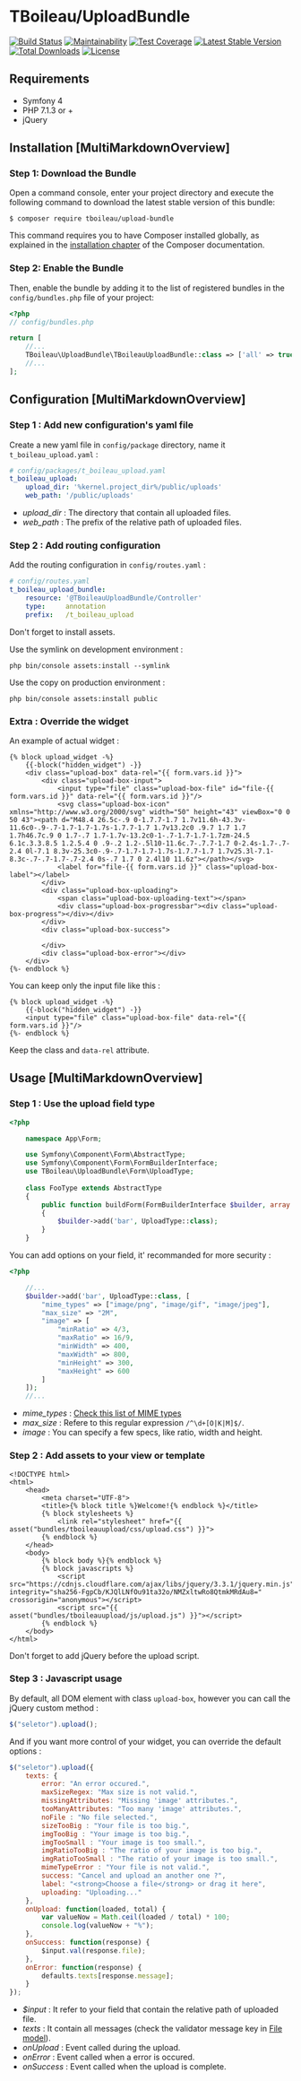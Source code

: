 # TBoileau/UploadBundle

[![Build Status](https://travis-ci.org/TBoileau/UploadBundle.svg?branch=master)](https://travis-ci.org/TBoileau/UploadBundle) 
[![Maintainability](https://api.codeclimate.com/v1/badges/c62bafc0d9ce028e5798/maintainability)](https://codeclimate.com/github/TBoileau/UploadBundle/maintainability)
[![Test Coverage](https://api.codeclimate.com/v1/badges/c62bafc0d9ce028e5798/test_coverage)](https://codeclimate.com/github/TBoileau/UploadBundle/test_coverage)
[![Latest Stable Version](https://poser.pugx.org/tboileau/upload-bundle/v/stable)](https://packagist.org/packages/tboileau/upload-bundle)
[![Total Downloads](https://poser.pugx.org/tboileau/upload-bundle/downloads)](https://packagist.org/packages/tboileau/upload-bundle)
[![License](https://poser.pugx.org/tboileau/upload-bundle/license)](https://packagist.org/packages/tboileau/upload-bundle)

## Requirements 

* Symfony 4
* PHP 7.1.3 or +
* jQuery

## Installation [MultiMarkdownOverview] ##

### Step 1: Download the Bundle

Open a command console, enter your project directory and execute the
following command to download the latest stable version of this bundle:

```console
$ composer require tboileau/upload-bundle
```

This command requires you to have Composer installed globally, as explained
in the [installation chapter](https://getcomposer.org/doc/00-intro.md)
of the Composer documentation.

### Step 2: Enable the Bundle

Then, enable the bundle by adding it to the list of registered bundles
in the `config/bundles.php` file of your project:

```php
<?php
// config/bundles.php

return [
    //...
    TBoileau\UploadBundle\TBoileauUploadBundle::class => ['all' => true],
    //...
];

```

## Configuration [MultiMarkdownOverview] ##

### Step 1 : Add new configuration's yaml file

Create a new yaml file in `config/package` directory, name it `t_boileau_upload.yaml` :

```yaml
# config/packages/t_boileau_upload.yaml
t_boileau_upload:
    upload_dir: '%kernel.project_dir%/public/uploads'
    web_path: '/public/uploads'
```

* *upload_dir* : The directory that contain all uploaded files.
* *web_path* : The prefix of the relative path of uploaded files.

### Step 2 : Add routing configuration

Add the routing configuration in `config/routes.yaml` :

```yaml
# config/routes.yaml
t_boileau_upload_bundle:
    resource: '@TBoileauUploadBundle/Controller'
    type:     annotation
    prefix:   /t_boileau_upload

```

Don't forget to install assets.

Use the symlink on development environment :
```console
php bin/console assets:install --symlink
```

Use the copy on production environment :
```console
php bin/console assets:install public
```

### Extra : Override the widget

An example of actual widget :
```twig
{% block upload_widget -%}
    {{-block("hidden_widget") -}}
    <div class="upload-box" data-rel="{{ form.vars.id }}">
        <div class="upload-box-input">
            <input type="file" class="upload-box-file" id="file-{{ form.vars.id }}" data-rel="{{ form.vars.id }}"/>
            <svg class="upload-box-icon" xmlns="http://www.w3.org/2000/svg" width="50" height="43" viewBox="0 0 50 43"><path d="M48.4 26.5c-.9 0-1.7.7-1.7 1.7v11.6h-43.3v-11.6c0-.9-.7-1.7-1.7-1.7s-1.7.7-1.7 1.7v13.2c0 .9.7 1.7 1.7 1.7h46.7c.9 0 1.7-.7 1.7-1.7v-13.2c0-1-.7-1.7-1.7-1.7zm-24.5 6.1c.3.3.8.5 1.2.5.4 0 .9-.2 1.2-.5l10-11.6c.7-.7.7-1.7 0-2.4s-1.7-.7-2.4 0l-7.1 8.3v-25.3c0-.9-.7-1.7-1.7-1.7s-1.7.7-1.7 1.7v25.3l-7.1-8.3c-.7-.7-1.7-.7-2.4 0s-.7 1.7 0 2.4l10 11.6z"></path></svg>
            <label for="file-{{ form.vars.id }}" class="upload-box-label"></label>
        </div>
        <div class="upload-box-uploading">
            <span class="upload-box-uploading-text"></span>
            <div class="upload-box-progressbar"><div class="upload-box-progress"></div></div>
        </div>
        <div class="upload-box-success">

        </div>
        <div class="upload-box-error"></div>
    </div>
{%- endblock %}
```

You can keep only the input file like this :

```twig
{% block upload_widget -%}
    {{-block("hidden_widget") -}}
    <input type="file" class="upload-box-file" data-rel="{{ form.vars.id }}"/>
{%- endblock %}
```
Keep the class and `data-rel` attribute. 

## Usage [MultiMarkdownOverview] ##

### Step 1 : Use the upload field type

```php
<?php

    namespace App\Form;

    use Symfony\Component\Form\AbstractType;
    use Symfony\Component\Form\FormBuilderInterface;
    use TBoileau\UploadBundle\Form\UploadType;
    
    class FooType extends AbstractType
    {
        public function buildForm(FormBuilderInterface $builder, array $options)
        {
            $builder->add('bar', UploadType::class);
        }
    }
```

You can add options on your field, it' recommanded for more security : 

```php
<?php

    //...
    $builder->add('bar', UploadType::class, [
        "mime_types" => ["image/png", "image/gif", "image/jpeg"],
        "max_size" => "2M",
        "image" => [
            "minRatio" => 4/3,
            "maxRatio" => 16/9,
            "minWidth" => 400,
            "maxWidth" => 800,
            "minHeight" => 300,
            "maxHeight" => 600
        ]
    ]);    
    //...
```

* *mime_types* : [Check this list of MIME types](https://developer.mozilla.org/en-US/docs/Web/HTTP/Basics_of_HTTP/MIME_types/Complete_list_of_MIME_types)
* *max_size* : Refere to this regular expression `/^\d+[O|K|M]$/`.
* *image* : You can specify a few specs, like ratio, width and height.

### Step 2 : Add assets to your view or template

```twig
<!DOCTYPE html>
<html>
    <head>
        <meta charset="UTF-8">
        <title>{% block title %}Welcome!{% endblock %}</title>
        {% block stylesheets %}
            <link rel="stylesheet" href="{{ asset("bundles/tboileauupload/css/upload.css") }}">
        {% endblock %}
    </head>
    <body>
        {% block body %}{% endblock %}
        {% block javascripts %}
            <script src="https://cdnjs.cloudflare.com/ajax/libs/jquery/3.3.1/jquery.min.js" integrity="sha256-FgpCb/KJQlLNfOu91ta32o/NMZxltwRo8QtmkMRdAu8=" crossorigin="anonymous"></script>
            <script src="{{ asset("bundles/tboileauupload/js/upload.js") }}"></script>
        {% endblock %}
    </body>
</html>
```

Don't forget to add jQuery before the upload script.

### Step 3 : Javascript usage

By default, all DOM element with class `upload-box`, however you can call the jQuery custom method :

```javascript
$("seletor").upload();
```

And if you want more control of your widget, you can override the default options :

```javascript
$("seletor").upload({
    texts: {
        error: "An error occured.",
        maxSizeRegex: "Max size is not valid.",
        missingAttributes: "Missing 'image' attributes.",
        tooManyAttributes: "Too many 'image' attributes.",
        noFile : "No file selected.",
        sizeTooBig : "Your file is too big.",
        imgTooBig : "Your image is too big.",
        imgTooSmall : "Your image is too small.",
        imgRatioTooBig : "The ratio of your image is too big.",
        imgRatioTooSmall : "The ratio of your image is too small.",
        mimeTypeError : "Your file is not valid.",
        success: "Cancel and upload an another one ?",
        label: "<strong>Choose a file</strong> or drag it here",
        uploading: "Uploading..."
    },
    onUpload: function(loaded, total) {
        var valueNow = Math.ceil(loaded / total) * 100;
        console.log(valueNow + "%");
    },
    onSuccess: function(response) {
        $input.val(response.file);
    },
    onError: function(response) {
        defaults.texts[response.message];
    }
});
```

* *$input* : It refer to your field that contain the relative path of uploaded file.
* *texts* : It contain all messages (check the validator message key in [File model](src/Model/File.php)).
* *onUpload* : Event called during the upload.
* *onError* : Event called when a error is occured.
* *onSuccess* : Event called when the upload is complete.